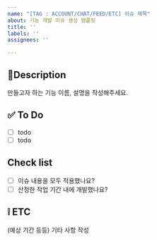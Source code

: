 ```yaml
---
name: "[TAG : ACCOUNT/CHAT/FEED/ETC] 이슈 제목"
about: 기능 개발 이슈 생성 템플릿
title: ''
labels: ''
assignees: ''

---
```


## 📄Description
만들고자 하는 기능 이름,
설명을 작성해주세요.

## ✅ To Do
- [ ] todo
- [ ] todo

## Check list
- [ ] 이슈 내용을 모두 적용했나요?
- [ ] 산정한 작업 기간 내에 개발했나요?

## ❕ ETC
(예상 기간 등등)
기타 사항 작성
